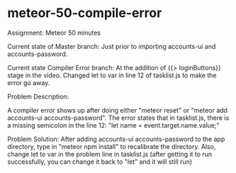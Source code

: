 # meteor-50-compile-error
Assignment: Meteor 50 minutes

Current state of Master branch:
Just prior to importing accounts-ui and accounts-password.

Current state Compiler Error branch:
At the addition of {{> loginButtons}} stage in the video.  Changed let to var in line 12 of tasklist.js to make the error go away.

Problem Description:

A compiler error shows up after doing either "meteor reset" or "meteor add accounts-ui accounts-password".  The error states that in tasklist.js, there is a missing semicolon in the line 12: "let name = event.target.name.value;"

Problem Solution:
After adding accounts-ui accounts-password to the app directory, type in "meteor npm install" to recalibrate the directory.  Also, change let to var in the problem line in tasklist.js (after getting it to run successfully, you can change it back to "let" and it will still run)
